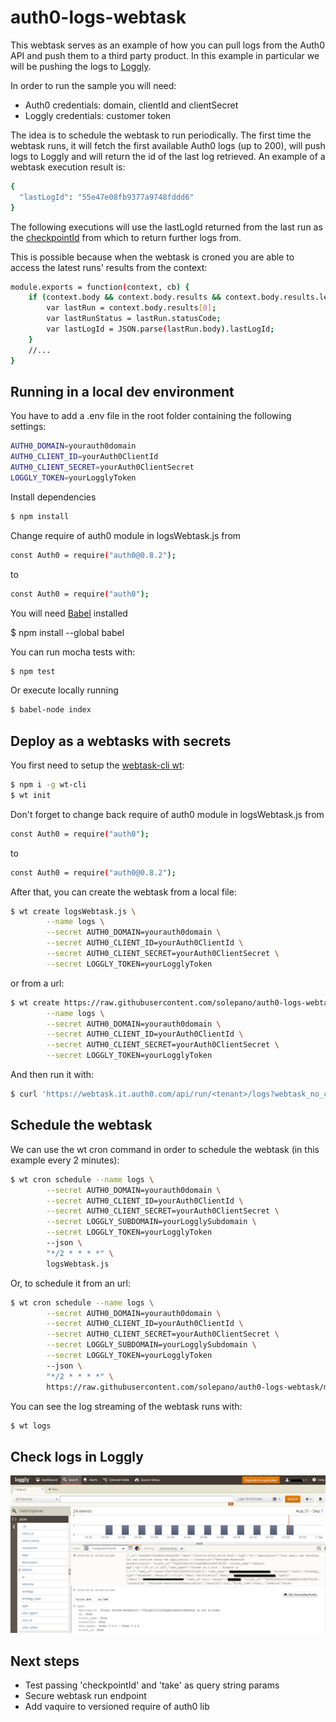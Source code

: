 # auth0-logs-webtask
This webtask serves as an example of how you can pull logs from the Auth0 API and push them to a third party product. In this example in particular we will be pushing the logs to [Loggly](https://webtask.io/cli). 

In order to run the sample you will need:
* Auth0 credentials: domain, clientId and clientSecret
* Loggly credentials: customer token

The idea is to schedule the webtask to run periodically. The first time the webtask runs, it will fetch the first available Auth0 logs (up to 200), will push logs to Loggly and will return the id of the last log retrieved. An example of a webtask execution result is:

```sh
{
  "lastLogId": "55e47e08fb9377a9748fddd6"
}
```
The following executions will use the lastLogId returned from the last run as the [checkpointId](https://auth0.com/docs/api/v1#!#get--api-logs-from--checkpointId--take--count-) from which to return further logs from.

This is possible because when the webtask is croned you are able to access the latest runs' results from the context:

```sh
module.exports = function(context, cb) {
	if (context.body && context.body.results && context.body.results.length > 0){
		var lastRun = context.body.results[0];
		var lastRunStatus = lastRun.statusCode;
		var lastLogId = JSON.parse(lastRun.body).lastLogId; 
	}
	//...
}
```

## Running in a local dev environment
You have to add a .env file in the root folder containing the following settings:

```sh
AUTH0_DOMAIN=yourauth0domain
AUTH0_CLIENT_ID=yourAuth0ClientId
AUTH0_CLIENT_SECRET=yourAuth0ClientSecret
LOGGLY_TOKEN=yourLogglyToken
```

Install dependencies 

```sh
$ npm install
```
Change require of auth0 module in logsWebtask.js from
```sh
const Auth0 = require("auth0@0.8.2");
```
to
```sh
const Auth0 = require("auth0");
```

You will need [Babel](https://babeljs.io/) installed

$ npm install --global babel

You can run mocha tests with:

```sh
$ npm test
```
Or execute locally running

```sh
$ babel-node index
```

## Deploy as a webtasks with secrets

You first need to setup the [webtask-cli wt](https://webtask.io/cli):

```sh
$ npm i -g wt-cli
$ wt init
```

Don't forget to change back require of auth0 module in logsWebtask.js from
```sh
const Auth0 = require("auth0");
```
to
```sh
const Auth0 = require("auth0@0.8.2");
```

After that, you can create the webtask from a local file:

```sh
$ wt create logsWebtask.js \
        --name logs \
        --secret AUTH0_DOMAIN=yourauth0domain \
		--secret AUTH0_CLIENT_ID=yourAuth0ClientId \
		--secret AUTH0_CLIENT_SECRET=yourAuth0ClientSecret \
		--secret LOGGLY_TOKEN=yourLogglyToken
```

or from a url:

```sh
$ wt create https://raw.githubusercontent.com/solepano/auth0-logs-webtask/master/logsWebtask.js \
        --name logs \
        --secret AUTH0_DOMAIN=yourauth0domain \
		--secret AUTH0_CLIENT_ID=yourAuth0ClientId \
		--secret AUTH0_CLIENT_SECRET=yourAuth0ClientSecret \
		--secret LOGGLY_TOKEN=yourLogglyToken
```

And then run it with:

```sh
$ curl 'https://webtask.it.auth0.com/api/run/<tenant>/logs?webtask_no_cache=1'
```

## Schedule the webtask
We can use the wt cron command in order to schedule the webtask (in this example every 2 minutes):

```sh
$ wt cron schedule --name logs \
        --secret AUTH0_DOMAIN=yourauth0domain \
		--secret AUTH0_CLIENT_ID=yourAuth0ClientId \
		--secret AUTH0_CLIENT_SECRET=yourAuth0ClientSecret \
		--secret LOGGLY_SUBDOMAIN=yourLogglySubdomain \
		--secret LOGGLY_TOKEN=yourLogglyToken 
		--json \
		"*/2 * * * *" \
		logsWebtask.js
```

Or, to schedule it from an url:

```sh
$ wt cron schedule --name logs \
        --secret AUTH0_DOMAIN=yourauth0domain \
		--secret AUTH0_CLIENT_ID=yourAuth0ClientId \
		--secret AUTH0_CLIENT_SECRET=yourAuth0ClientSecret \
		--secret LOGGLY_SUBDOMAIN=yourLogglySubdomain \
		--secret LOGGLY_TOKEN=yourLogglyToken 
		--json \
		"*/2 * * * *" \
		https://raw.githubusercontent.com/solepano/auth0-logs-webtask/master/logsWebtask.js
```

You can see the log streaming of the webtask runs with:
```sh
$ wt logs
```

## Check logs in Loggly
![](https://raw.githubusercontent.com/solepano/auth0-logs-webtask/master/logglyScreenshot.png)

## Next steps
* Test passing 'checkpointId' and 'take' as query string params 
* Secure webtask run endpoint
* Add vaquire to versioned require of auth0 lib
